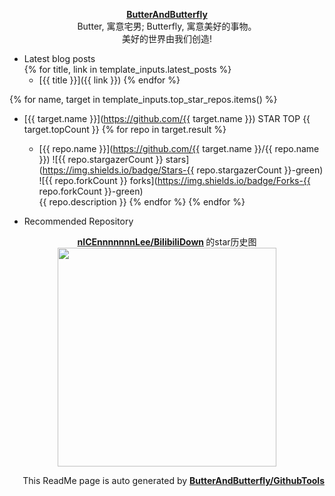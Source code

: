 <p align="center">
      <strong>
        <a href="https://github.com/ButterAndButterfly" target="_blank">ButterAndButterfly</a><br>
      </strong>  
        Butter, 寓意宅男; Butterfly, 寓意美好的事物。 
        <br/> 美好的世界由我们创造!  
</p>

+ Latest blog posts  
{% for title, link in template_inputs.latest_posts %}
    + [{{ title }}]({{ link }})
{% endfor %}

{% for name, target in template_inputs.top_star_repos.items() %}
+ [{{ target.name }}](https://github.com/{{ target.name }}) STAR TOP {{ target.topCount }}
    {% for repo in target.result %}
    + [{{ repo.name }}](https://github.com/{{ target.name }}/{{ repo.name }}) 
    ![{{ repo.stargazerCount }} stars](https://img.shields.io/badge/Stars-{{ repo.stargazerCount }}-green)
    ![{{ repo.forkCount }} forks](https://img.shields.io/badge/Forks-{{ repo.forkCount }}-green)  
    {{ repo.description }}
    {% endfor %}
{% endfor %}

+ Recommended Repository  
<p align="center">
      <strong>
        <a href="https://github.com/nICEnnnnnnnLee/BilibiliDown" target="_blank">nICEnnnnnnnLee/BilibiliDown</a>
      </strong>  的star历史图
  <br>
  <img src="https://raw.githubusercontent.com/nICEnnnnnnnLee/nICEnnnnnnnLee/master/{{ template_inputs.stars_history['nICEnnnnnnnLee/BilibiliDown'].output }}" width="350px"></img>    
</p>

<p align="right">
      This ReadMe page is auto generated by 
      <strong>
        <a href="https://github.com/ButterAndButterfly/GithubTools" target="_blank">ButterAndButterfly/GithubTools</a><br>
      </strong>   
</p>